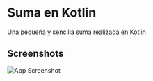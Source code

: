 
# Suma en Kotlin

Una pequeña y sencilla suma realizada en Kotlin


## Screenshots

![App Screenshot](https://cdn.discordapp.com/attachments/752529260501139556/1263015389428715610/image.png?ex=6698b23e&is=669760be&hm=e5740c14c62242329054f1de1d19783f9ed4741dd0ef43a7fcba10cf6cab136e&)

